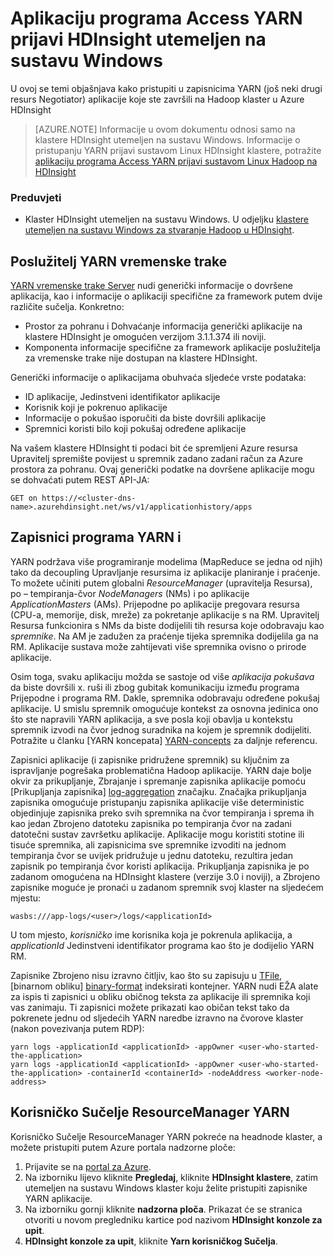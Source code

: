 <properties
    pageTitle="Aplikaciju programa Access Hadoop YARN zapisnike programski | Microsoft Azure"
    description="Aplikaciju programa Access programski prijavi klaster Hadoop u HDInsight."
    services="hdinsight"
    documentationCenter=""
    tags="azure-portal"
    authors="mumian" 
    manager="jhubbard"
    editor="cgronlun"/>

<tags
    ms.service="hdinsight"
    ms.workload="big-data"
    ms.tgt_pltfrm="na"
    ms.devlang="na"
    ms.topic="article"
    ms.date="10/19/2016"
    ms.author="jgao"/>

# <a name="access-yarn-application-logs-on-windows-based-hdinsight"></a>Aplikaciju programa Access YARN prijavi HDInsight utemeljen na sustavu Windows

U ovoj se temi objašnjava kako pristupiti u zapisnicima YARN (još neki drugi resurs Negotiator) aplikacije koje ste završili na Hadoop klaster u Azure HDInsight

> [AZURE.NOTE] Informacije u ovom dokumentu odnosi samo na klastere HDInsight utemeljen na sustavu Windows. Informacije o pristupanju YARN prijavi sustavom Linux HDInsight klastere, potražite [aplikaciju programa Access YARN prijavi sustavom Linux Hadoop na HDInsight](hdinsight-hadoop-access-yarn-app-logs-linux.md)

### <a name="prerequisites"></a>Preduvjeti

- Klaster HDInsight utemeljen na sustavu Windows.  U odjeljku [klastere utemeljen na sustavu Windows za stvaranje Hadoop u HDInsight](hdinsight-provision-clusters.md).


## <a name="yarn-timeline-server"></a>Poslužitelj YARN vremenske trake

<a href="http://hadoop.apache.org/docs/r2.4.0/hadoop-yarn/hadoop-yarn-site/TimelineServer.html" target="_blank">YARN vremenske trake Server</a> nudi generički informacije o dovršene aplikacija, kao i informacije o aplikaciji specifične za framework putem dvije različite sučelja. Konkretno:

* Prostor za pohranu i Dohvaćanje informacija generički aplikacije na klastere HDInsight je omogućen verzijom 3.1.1.374 ili noviji.
* Komponenta informacije specifične za framework aplikacije poslužitelja za vremenske trake nije dostupan na klastere HDInsight.


Generički informacije o aplikacijama obuhvaća sljedeće vrste podataka:

* ID aplikacije, Jedinstveni identifikator aplikacije
* Korisnik koji je pokrenuo aplikacije
* Informacije o pokušao isporučiti da biste dovršili aplikacije
* Spremnici koristi bilo koji pokušaj određene aplikacije

Na vašem klastere HDInsight ti podaci bit će spremljeni Azure resursa Upravitelj spremište povijest u spremnik zadano zadani račun za Azure prostora za pohranu. Ovaj generički podatke na dovršene aplikacije mogu se dohvaćati putem REST API-JA:

    GET on https://<cluster-dns-name>.azurehdinsight.net/ws/v1/applicationhistory/apps


## <a name="yarn-applications-and-logs"></a>Zapisnici programa YARN i

YARN podržava više programiranje modelima (MapReduce se jedna od njih) tako da decoupling Upravljanje resursima iz aplikacije planiranje i praćenje. To možete učiniti putem globalni *ResourceManager* (upravitelja Resursa), po – tempiranja-čvor *NodeManagers* (NMs) i po aplikacije *ApplicationMasters* (AMs). Prijepodne po aplikacije pregovara resursa (CPU-a, memorije, disk, mreže) za pokretanje aplikacije s na RM. Upravitelj Resursa funkcionira s NMs da biste dodijelili tih resursa koje odobravaju kao *spremnike*. Na AM je zadužen za praćenje tijeka spremnika dodijelila ga na RM. Aplikacije sustava može zahtijevati više spremnika ovisno o prirode aplikacije.

Osim toga, svaku aplikaciju možda se sastoje od više *aplikacija pokušava* da biste dovršili x. ruši ili zbog gubitak komunikaciju između programa Prijepodne i programa RM. Dakle, spremnika odobravaju određene pokušaj aplikacije. U smislu spremnik omogućuje kontekst za osnovna jedinica ono što ste napravili YARN aplikacija, a sve posla koji obavlja u kontekstu spremnik izvodi na čvor jednog suradnika na kojem je spremnik dodijeliti. Potražite u članku [YARN koncepata] [ YARN-concepts] za daljnje referencu.

Zapisnici aplikacije (i zapisnike pridružene spremnik) su ključnim za ispravljanje pogrešaka problematična Hadoop aplikacije. YARN daje bolje okvir za prikupljanje, Zbrajanje i spremanje zapisnika aplikacije pomoću [Prikupljanja zapisnika] [ log-aggregation] značajku. Značajka prikupljanja zapisnika omogućuje pristupanju zapisnika aplikacije više deterministic objedinjuje zapisnika preko svih spremnika na čvor tempiranja i sprema ih kao jedan Zbrojeno datoteku zapisnika po tempiranja čvor na zadani datotečni sustav završetku aplikacije. Aplikacije mogu koristiti stotine ili tisuće spremnika, ali zapisnicima sve spremnike izvoditi na jednom tempiranja čvor se uvijek pridružuje u jednu datoteku, rezultira jedan zapisnik po tempiranja čvor koristi aplikacija. Prikupljanja zapisnika je po zadanom omogućena na HDInsight klastere (verzije 3.0 i noviji), a Zbrojeno zapisnike moguće je pronaći u zadanom spremnik svoj klaster na sljedećem mjestu:

    wasbs:///app-logs/<user>/logs/<applicationId>

U tom mjesto, *korisničko* ime korisnika koja je pokrenula aplikacija, a *applicationId* Jedinstveni identifikator programa kao što je dodijelio YARN RM.

Zapisnike Zbrojeno nisu izravno čitljiv, kao što su zapisuju u [TFile][T-file], [binarnom obliku] [ binary-format] indeksirati kontejner. YARN nudi EŽA alate za ispis ti zapisnici u obliku običnog teksta za aplikacije ili spremnika koji vas zanimaju. Ti zapisnici možete prikazati kao običan tekst tako da pokrenete jednu od sljedećih YARN naredbe izravno na čvorove klaster (nakon povezivanja putem RDP):

    yarn logs -applicationId <applicationId> -appOwner <user-who-started-the-application>
    yarn logs -applicationId <applicationId> -appOwner <user-who-started-the-application> -containerId <containerId> -nodeAddress <worker-node-address>


## <a name="yarn-resourcemanager-ui"></a>Korisničko Sučelje ResourceManager YARN

Korisničko Sučelje ResourceManager YARN pokreće na headnode klaster, a možete pristupiti putem Azure portala nadzorne ploče: 

1. Prijavite se na [portal za Azure](https://portal.azure.com/). 
2. Na izborniku lijevo kliknite **Pregledaj**, kliknite **HDInsight klastere**, zatim utemeljen na sustavu Windows klaster koju želite pristupiti zapisnike YARN aplikacije.
3. Na izborniku gornji kliknite **nadzorna ploča**. Prikazat će se stranica otvoriti u novom pregledniku kartice pod nazivom **HDInsight konzole za upit**.
4. **HDInsight konzole za upit**, kliknite **Yarn korisničkog Sučelja**.




[YARN-timeline-server]:http://hadoop.apache.org/docs/r2.4.0/hadoop-yarn/hadoop-yarn-site/TimelineServer.html
[log-aggregation]:http://hortonworks.com/blog/simplifying-user-logs-management-and-access-in-yarn/
[T-file]:https://issues.apache.org/jira/secure/attachment/12396286/TFile%20Specification%2020081217.pdf
[binary-format]:https://issues.apache.org/jira/browse/HADOOP-3315
[YARN-concepts]:http://hortonworks.com/blog/apache-hadoop-yarn-concepts-and-applications/
